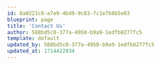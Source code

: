 ```yaml
---
id: 8a0221c8-a7e9-4bd9-9c83-fc1e7b8b5e83
blueprint: page
title: 'Contact Us'
author: 588bd5c0-377a-4950-b9a9-1edfb8277fc5
template: default
updated_by: 588bd5c0-377a-4950-b9a9-1edfb8277fc5
updated_at: 1714422934
---
```

